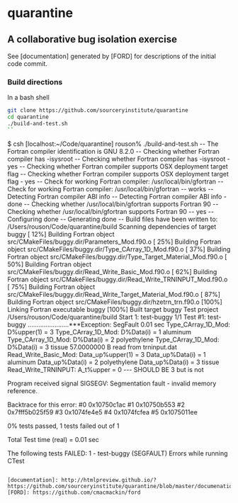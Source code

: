 # quarantine
A collaborative bug isolation exercise
--------------------------------------

See [documentation] generated by [FORD] for descriptions of the initial code commit.

### Build directions ###
In a bash shell
```bash
git clone https://github.com/sourceryinstitute/quarantine
cd quarantine
./build-and-test.sh
``


```
$ csh
[localhost:~/Code/quarantine] rouson% ./build-and-test.sh 
-- The Fortran compiler identification is GNU 8.2.0
-- Checking whether Fortran compiler has -isysroot
-- Checking whether Fortran compiler has -isysroot - yes
-- Checking whether Fortran compiler supports OSX deployment target flag
-- Checking whether Fortran compiler supports OSX deployment target flag - yes
-- Check for working Fortran compiler: /usr/local/bin/gfortran
-- Check for working Fortran compiler: /usr/local/bin/gfortran  -- works
-- Detecting Fortran compiler ABI info
-- Detecting Fortran compiler ABI info - done
-- Checking whether /usr/local/bin/gfortran supports Fortran 90
-- Checking whether /usr/local/bin/gfortran supports Fortran 90 -- yes
-- Configuring done
-- Generating done
-- Build files have been written to: /Users/rouson/Code/quarantine/build
Scanning dependencies of target buggy
[ 12%] Building Fortran object src/CMakeFiles/buggy.dir/Parameters_Mod.f90.o
[ 25%] Building Fortran object src/CMakeFiles/buggy.dir/Type_CArray_1D_Mod.f90.o
[ 37%] Building Fortran object src/CMakeFiles/buggy.dir/Type_Target_Material_Mod.f90.o
[ 50%] Building Fortran object src/CMakeFiles/buggy.dir/Read_Write_Basic_Mod.f90.o
[ 62%] Building Fortran object src/CMakeFiles/buggy.dir/Read_Write_TRNINPUT_Mod.f90.o
[ 75%] Building Fortran object src/CMakeFiles/buggy.dir/Read_Write_Target_Material_Mod.f90.o
[ 87%] Building Fortran object src/CMakeFiles/buggy.dir/hzetrn_trn.f90.o
[100%] Linking Fortran executable buggy
[100%] Built target buggy
Test project /Users/rouson/Code/quarantine/build
    Start 1: test-buggy
1/1 Test #1: test-buggy .......................***Exception: SegFault  0.01 sec
 Type_CArray_1D_Mod: D%upper(1) =            3
 Type_CArray_1D_Mod: D%Data(i)  =            1 aluminum
 Type_CArray_1D_Mod: D%Data(i)  =            2 polyethylene
 Type_CArray_1D_Mod: D%Data(i)  =            3 tissue
     57.0000000 B  read from trninput.dat
 Read_Write_Basic_Mod: Data_up%upper(1) =            3
                       Data_up%Data(i)  =            1 aluminum
                       Data_up%Data(i)  =            2 polyethylene
                       Data_up%Data(i)  =            3 tissue
 Read_Write_TRNINPUT: A_t%upper   =            0     ---    SHOULD BE 3 but is not

Program received signal SIGSEGV: Segmentation fault - invalid memory reference.

Backtrace for this error:
#0  0x10750c1ac
#1  0x10750b553
#2  0x7fff5b025f59
#3  0x1074fe4e5
#4  0x1074fcfea
#5  0x1075011ee


0% tests passed, 1 tests failed out of 1

Total Test time (real) =   0.01 sec

The following tests FAILED:
	  1 - test-buggy (SEGFAULT)
Errors while running CTest
```

[documentation]: http://htmlpreview.github.io/?https://github.com/sourceryinstitute/quarantine/blob/master/documenation/index.html
[FORD]: https://github.com/cmacmackin/ford

